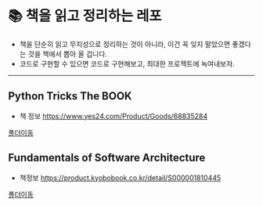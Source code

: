 # 📚 책을 읽고 정리하는 레포
- 책을 단순히 읽고 무지성으로 정리하는 것이 아니라, 이건 꼭 잊지 말았으면 좋겠다는 것을 책에서 뽑아 올 겁니다.
- 코드로 구현할 수 있으면 코드로 구현해보고, 최대한 프로젝트에 녹여내보자.
<hr>

## Python Tricks The BOOK
- 책 정보
https://www.yes24.com/Product/Goods/68835284 <br>

[폴더이동](https://github.com/leehjhjhj/reading-books/tree/main/python-tricks-the-book)

## Fundamentals of Software Architecture
- 책정보
https://product.kyobobook.co.kr/detail/S000001810445 <br>

[폴더이동](https://github.com/leehjhjhj/reading-books/tree/main/fundamentals-of-software-architecture)
